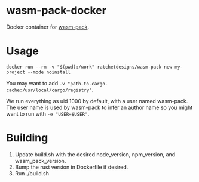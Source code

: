 # wasm-pack-docker
Docker container for [wasm-pack](https://rustwasm.github.io/wasm-pack).

# Usage
```
docker run --rm -v "$(pwd):/work" ratchetdesigns/wasm-pack new my-project --mode noinstall
```

You may want to add `-v "path-to-cargo-cache:/usr/local/cargo/registry"`.

We run everything as uid 1000 by default, with a user named wasm-pack.
The user name is used by wasm-pack to infer an author name so you might want to run with `-e "USER=$USER"`.

# Building
1. Update build.sh with the desired node_version, npm_version, and wasm_pack_version.
2. Bump the rust version in Dockerfile if desired.
3. Run ./build.sh
